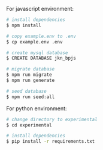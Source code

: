 For javascript environment:
```bash
# install dependencies
$ npm install

# copy example.env to .env
$ cp example.env .env

# create mysql database
$ CREATE DATABASE jkn_bpjs

# migrate database
$ npm run migrate
$ npm run generate

# seed database
$ npm run seed:all
```

For python environment:
```bash
# change directory to experimental
$ cd experimental

# install dependencies
$ pip install -r requirements.txt
```